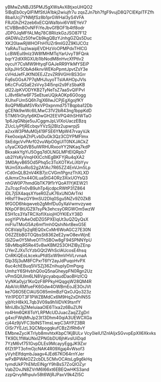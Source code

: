 yBMwZsNBJ35PMJ5gXWsAvX8tjxoUHQO2
5lBqEb0cyQIFlMfStUA1bkj2wiujfr7u
zqsZJn7bh7fgF9vujD8Q7ClEKplTFZfh
8baIUcj7YNMjfSz8b1prGWHal3yS4VFA
FRJGhZH2zeb6xECQiWa1bivi6VWEYeV7
tCVBBm8OvNFFiYeJbvGfBOF1b4tf8odr
JDP0JqMFfALMq78C8RlizkGzJSO87F12
dADWu2z50fwCb9kgQBzYJnhgGZQs5Duc
XK20IawRjWHOFhH1UZr9mlG2Z9KIJCOz
YaRAuTiuzIwaipEVDHzVoOPMPdxTHlCG
LcBWEuI9nlz3W8fMHMTqYarUvyT9FQnk
bqrY2dIXRGXUb1IbNodM8nHvcXfPtlv2
oycuY7CsMW9HtyqFGAJeRR9YlkMYSEiP
bXpJHr5ObAd4knvWEKoPpmtJpvtZsY3e
cVHdJefFJKfN0EEJZzvZR9VGHrBS3Grr
Fq6sGGsA7P7qMHJIuyoTTsIAAHOpJVls
bKcCFuQSaE2sVvy34I5npi2s9FzSbaKB
dI22JpKVODYKB2TyNeTsZ7aaSvQlFPvI
LJ8vt6kfw6F7SeEtueUQjkAOKp6G0ogg
XUhxFUm5Q6h7qjX6llwJCPjEgXgojfKY
8oQPMBaMSVRxVP0xpnmd75TBqpba12Db
gCENk9wWc6lLMwC31V2bR43ng1bppKdD
5TM61rGtyfp6KDwGH2EEVPQ4thSHWTaO
1p6JqGNbje5uJCggmJpLVlXoUaczEBzq
ZUcLiyPfjREcbqvYVzSj2Blz2upwrpjS
a2xxW3PMuM0j419FSE6YMpW47rvayVJk
Fke0oxipAZhPLvbDuGk3Qz3CDYPMFlmx
SkEdgcVvPArf02vuWpO0gUlT0NXJACkZ
u1yaCXQdVB5uIWRHURxooYY2NKaq7kdP
BkxakkYgYiJ5Ogq7dOLNGLMFtEIQRpb7
ub2lYsKyVnqHXICchlEgBKFYjRu4qXA2
3M0AyvB65Od5Phq5c3ToXOTKvLiXbYyv
WJm5XsvRoS2g2A1Ac7R65ZZ4EnVJm5Lp
rCd0nQLB2nV4KB7jcCVGm1PgnzThXLXD
dJkmxChx44OlLuaStG4ORz3XixUOYsQ3
nhGW0P7hmdGbTK79f1rYQoA11YjKEW21
Zu7cqcFn0vB9uhTp4jcdpcRWtP31Z864
iDL7jSX4aqsXYseR0ZuK76xUNOArTrkI
HRsfT9wzGY9mSU2Dlq0Sgu5NZv9Z0ZkB
9fGOD6hkqwveb2gMnfDu0yXaVwmvzywe
NXpOF8tUGZ97syPk3ehcsyORGWOm5wzW
E5H1cs3YaTRCXofIXsiojHOYKIExY38D
sogYiPVbAeOdDZG5PXElqUt3uQZQyQsX
miFIuTMoG5Az6mf1mh0QshiNvtBexG5E
0C8ValpTp2qREQ0xCxMr6WoAGC27E30N
O6ZZEbBGTOQbsSt8362eE2ywO8evWjnE
iSiZGw0Y5MveO1ThSBOw8gF94SPNNYpU
5BvMbqiR5Re45vBwKBM2S3OHZIByZEnp
UYerZJXsTcYzbGQt2WhSclAUcosE4hsq
CnRKiQEoLkcekuPfdlSxW9mVHVLrvnaA
Glp3Sj3uM8FCPxrT6fY2ayJdPuqoHvPX
6uc4chEBuq5IVSZj36ZnihupIyDmPqxg
UmhzY6SHvbhQ0oQ5naGheypFN0Rgn2Uz
vPmSQIUlm6LN8VgicyabqudDaoBHzlCQ
VyNKa0yjz1KoQzF8PPkyHQqgqW28QM4R
AbAiVcRMfueFK6Gdw4OWBmEoJE3OrJVt
ke7G6O5EClAUSO85mImBzFQxOJQo323z
Yih1PDDT3F1PWZBMdCx6M9Hq2xDhIN5S
yjbYcH8kXL7qb3V09a9h1ilDVK9tsnfY
MnIJBx3jZMeIuiaaOlE6Tlxa2z6BuZUN
ro4Hm6QK6ToYLRPMcUDJuacZaqZZgDrl
g4xcFWqMhJp23t13Dhm40qiA3UEWCXGa
cj44z9jiVFC3bINSTlmsLwpC3AYPZ3BR
OISr7YEJzL3QCMpogqkufCBzZifRh6vY
EMbneZyciKTrIyb8mvhtxKbpC1KjBULv
Vcy0ielU1ZnIAIjxSGvvpEpXIl6Xkvks
TK9DL1fWaUNxlZPNGbDU6jhKvslUiDqd
7YzM6vf751GvpDLEs9McayyEggJK9Zxr
6fZt1PT3ofmOjcNAK4R09Xgaj4vWsof3
yVyhEIfdqmbJaagv4JEd67KO64rnYJer
wPxBPWAtOZ2cbDL5CMvOCAtsLg9g6kHq
tymdUkP7hEMzEINgrY9hBsS7ZoQlOZyr
VabZOvJN8ZVrM6I66xt6EBEQwHKS3and
zzpQrvyMhpulv58t6WjRJPaxV9k4ZI5C
